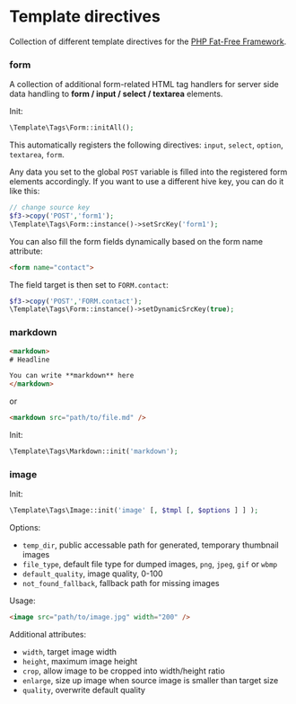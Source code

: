 # Template directives
Collection of different template directives for the [PHP Fat-Free Framework](https://github.com/bcosca/fatfree).


### form

A collection of additional form-related HTML tag handlers for server side data handling to **form / input / select / textarea** elements.

Init:

```php
\Template\Tags\Form::initAll();
```

This automatically registers the following directives: `input`, `select`, `option`, `textarea`, `form`.

Any data you set to the global `POST` variable is filled into the registered form elements accordingly. If you want to use a different hive key, you can do it like this:

```php
// change source key
$f3->copy('POST','form1');
\Template\Tags\Form::instance()->setSrcKey('form1');
```

You can also fill the form fields dynamically based on the form name attribute:

```html
<form name="contact">
```

The field target is then set to `FORM.contact`:

```php
$f3->copy('POST','FORM.contact');
\Template\Tags\Form::instance()->setDynamicSrcKey(true);
```


### markdown

```html
<markdown>
# Headline

You can write **markdown** here
</markdown>
```

or

```html
<markdown src="path/to/file.md" />
```

Init:

```php
\Template\Tags\Markdown::init('markdown');
```


### image

Init:

```php
\Template\Tags\Image::init('image' [, $tmpl [, $options ] ] );
```

Options:

*  `temp_dir`, public accessable path for generated, temporary thumbnail images
*  `file_type`, default file type for dumped images, `png`, `jpeg`, `gif` or `wbmp`
*  `default_quality`, image quality, 0-100
*  `not_found_fallback`, fallback path for missing images

Usage:


```html
<image src="path/to/image.jpg" width="200" />
```

Additional attributes:

*  `width`, target image width
*  `height`, maximum image height
*  `crop`, allow image to be cropped into width/height ratio
*  `enlarge`, size up image when source image is smaller than target size
*  `quality`, overwrite default quality



